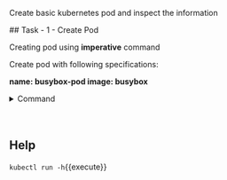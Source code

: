 Create basic kubernetes pod and inspect the information

## Task - 1 - Create Pod

Creating pod using **imperative** command

Create pod with following specifications:

<b> name: busybox-pod </b>
<b> image: busybox </b>


<details>
  <summary>Command</summary>
  <p>`kubectl run busybox-pod --image=busybox --restart=Never`{{execute}}</p>
  <p><b> --restart=Never </b> is mandatory to create pod.</p>

</details>

<br/>
</br>

## Help
`kubectl run -h`{{execute}} 





